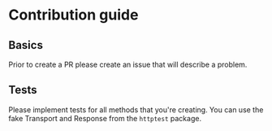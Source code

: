 # Contribution guide

## Basics

Prior to create a PR please create an issue that will describe a problem.

## Tests

Please implement tests for all methods that you're creating.
You can use the fake Transport and Response from the `httptest`
package.
